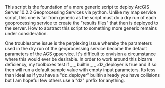 This script is the foundation of a more generic script to deploy ArcGIS Server 10.2.2 Geoprocessing Services via python.  Unlike my map service script, this one is far from generic as the script must do a dry run of each geoprocessing service to create the "results files" that then is deployed to the server.  How to abstract this script to something more generic remains under consideration.

One troublesome issue is the perplexing issue whereby the parameters used in the dry run of the geoprocessing service become the default parameters of the AGS gpservice.  It's difficult to envision a circumstance where this would ever be desirable.  In order to work around this bizarre deficiency, my toolboxes test if _ _ builtin _ _ .dz_deployer is true and if so then will run a default sample value with empty input parameters.  Its less than ideal as if you have a "dz_deployer" builtin already you have collisions but I am hopeful few others use a "dz" prefix for anything.  
